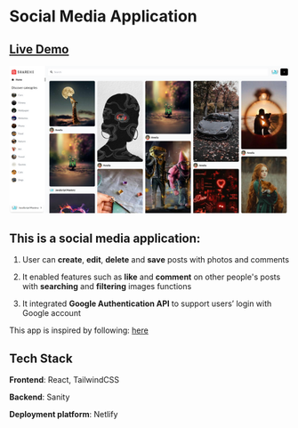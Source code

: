 # Social Media Application


## [Live Demo](https://sharemememory.netlify.app)


![alt text](images/appearance.png "Appearance")



## This is a social media application:

1. User can **create**, **edit**, **delete** and **save** posts with photos and comments

2. It enabled features such as **like** and **comment** on other people's posts with **searching** and **filtering** images functions

3. It integrated **Google Authentication API** to support users’ login with Google account

This app is inspired by following: [here](https://www.youtube.com/watch?v=1RHDhtbqo94&t=7091s)



## Tech Stack

**Frontend**: React, TailwindCSS

**Backend**: Sanity 

**Deployment platform**: Netlify